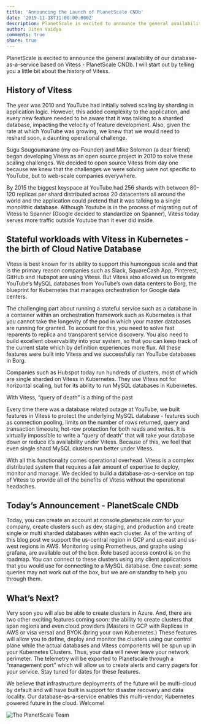 ```yaml
---
title: 'Announcing the Launch of PlanetScale CNDb'
date: '2019-11-18T11:00:00.000Z'
description: PlanetScale is excited to announce the general availability of our database-as-a-service, PlanetScale CNDb
author: Jiten Vaidya
comments: true
share: true
---
```


PlanetScale is excited to announce the general availability of our database-as-a-service based on Vitess - PlanetScale CNDb. I will start out by telling you a little bit about the history of Vitess. 

## History of Vitess

The year was 2010 and YouTube had initially solved scaling by sharding in application logic. However, this added complexity to the application, and every new feature needed to be aware that it was talking to a sharded database, impacting the velocity of feature development. Also, given the rate at which YouTube was growing, we knew that we would need to reshard soon, a daunting operational challenge. 

Sugu Sougoumarane (my co-Founder) and Mike Solomon (a dear friend) began developing Vitess as an open source project in 2010 to solve these scaling challenges. We decided to open source Vitess from day one because we knew that the challenges we were solving were not specific to YouTube, but to web-scale companies everywhere. 

By 2015 the biggest keyspace at YouTube had 256 shards with between 80-120 replicas per shard distributed across 20 datacenters all around the world and the application could pretend that it was talking to a single monolithic database. Although Youtube is in the process of migrating out of Vitess to Spanner (Google decided to standardize on Spanner), Vitess today serves more traffic outside Youtube than it ever did inside. 

## Stateful workloads with Vitess in Kubernetes - the birth of Cloud Native Database

Vitess is best known for its ability to support this humongous scale and that is the primary reason companies such as Slack, SquareCash App, Pinterest, GitHub and Hubspot are using Vitess. But Vitess also allowed us to migrate YouTube’s MySQL databases from YouTube’s own data centers to Borg, the blueprint for Kubernetes that manages orchestration for Google data centers. 

The challenging part about running a stateful service such as a database in a container within an orchestration framework such as Kubernetes is that you cannot take the longevity of the pod in which your master databases are running for granted. To account for this, you need to solve fast reparents to replica and transparent service discovery. You also need to build excellent observability into your system, so that you can keep track of the current state which by definition experiences more flux. All these features were built into Vitess and we successfully ran YouTube databases in Borg. 

Companies such as Hubspot today run hundreds of clusters, most of which are single sharded on Vitess in Kubernetes. They use Vitess not for horizontal scaling, but for its ability to run MySQL databases in Kubernetes. 

With Vitess, “query of death” is a thing of the past 

Every time there was a database related outage at YouTube, we built features in Vitess to protect the underlying MySQL database - features such as connection pooling, limits on the number of rows returned, query and transaction timeouts, hot-row protection for both reads and writes. It is virtually impossible to write a “query of death” that will take your database down or reduce it’s availability under Vitess. Because of this, we feel that even single shard MySQL clusters run better under Vitess. 

With all this functionality comes operational overhead. Vitess is a complex distributed system that requires a fair amount of expertise to deploy, monitor and manage. We decided to build a database-as-a-service on top of Vitess to provide all of the benefits of Vitess without the operational headaches. 

## Today’s Announcement - PlanetScale CNDb

Today, you can create an account at console.planetscale.com for your company, create clusters such as dev, staging, and production and create single or multi sharded databases within each cluster. As of the writing of this blog post we support the us-central region in GCP and us-east and us-west regions in AWS. Monitoring using Prometheus, and graphs using grafana, are available out of the box. Role based access control is on the roadmap. You can connect to these clusters using any client applications that you would use for connecting to a MySQL database. One caveat: some queries may not work out of the box, but we are on standby to help you through them. 

## What’s Next? 

Very soon you will also be able to create clusters in Azure. And, there are two other exciting features coming soon: the ability to create clusters that span regions and even cloud providers (Masters in GCP with Replicas in AWS or visa versa) and BYOK (bring your own Kubernetes.) These features will allow you to define, deploy and monitor the clusters using our control plane while the actual databases and Vitess components will be spun up in your Kubernetes Clusters. Thus, your data will never leave your network perimeter. The telemetry will be exported to Planetscale through a “management port” which will allow us to create alerts and carry pagers for your service. Stay tuned for dates for these features. 

We believe that infrastructure deployments of the future will be multi-cloud by default and will have built in support for disaster recovery and data locality. Our database-as-a-service enables this multi-vendor, Kubernetes powered future in the cloud. Welcome! 

![The PlanetScale Team](/img/planetscale_team.jpeg)
